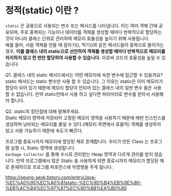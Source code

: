 # 정적(static) 이란 ?

`static` 은 공용으로 사용되는 변수 또는 메서드를 나타냅니다. 이는 여러 객체 간에 공유되며, 주로 중복되는 기능이나 데이터를 객체를 생성할 때마다 반복적으로 할당하는 것이 아니라 클래스 단위로 관리하여 메모리 효율성을 높이기 위해 사용됩니다. 
<br>예를 들어, 사람 객체를 만들 때 잠자기(), 먹기()와 같은 메서드들이 중복으로 들어가는 경우, **이를 클래스 내의 static으로 선언하여 객체를 생성할 때마다 반복적으로 메모리를 차지하지 않고 한 번만 할당하여 사용할 수 있습니다.** 이로써 코드의 효율성을 높일 수 있습니다.

Q1. 클래스 내의 static 메서드에서는 어떤 메모리에 속한 변수에 접근할 수 있을까요?
<br> static 메서드는 static 변수만 사용 할 수 있습니다. 그 이유는 static은 이미 메모리가 할당이 되어 있기 때문에 메모리 할당이 안되어 있는 클래스 내의 일반 변수 들은 사용 할 수 없습니다. 만약 static안에서 사용 하고 싶다면 파라미터로 변수를 받아서 사용해야 합니다. 

Q2. static의 장단점에 대해 말해주세요.
<br> Static 메모리 영역에 저장되어 고정된 메모리 영역을 사용하기 때문에 매번 인스턴스를 생성하며 낭비되는 메모리를 줄일 수 있다.(메모리 측면에서 효율적)
객체를 생성하지 않고 사용 가능하기 때문에 속도가 빠르다.

프로그램 종료시까지 메모리에 할당된 채로 존재합니다. 우리가 만든 Class 는 프로그램 실행 시, Static 영역에 생성됩니다.
<br> `Garbage Collector` 를 통해 수시로 관리받는 Heap 영역과 다르게 관리를 받지 않습니다. 만약 프로그램에서 많은 Static 을 사용하게 되면 종료시까지 메모리가 할당된 채로 존재하므로 프로그램 퍼포먼스에 악영향을 주게 됩니다.

https://seung-seok.tistory.com/entry/Java-%EC%A0%95%EC%A0%81static-%EC%9D%B4%EB%9E%80-%EB%AC%B4%EC%97%87%EC%9D%B8%EA%B0%80